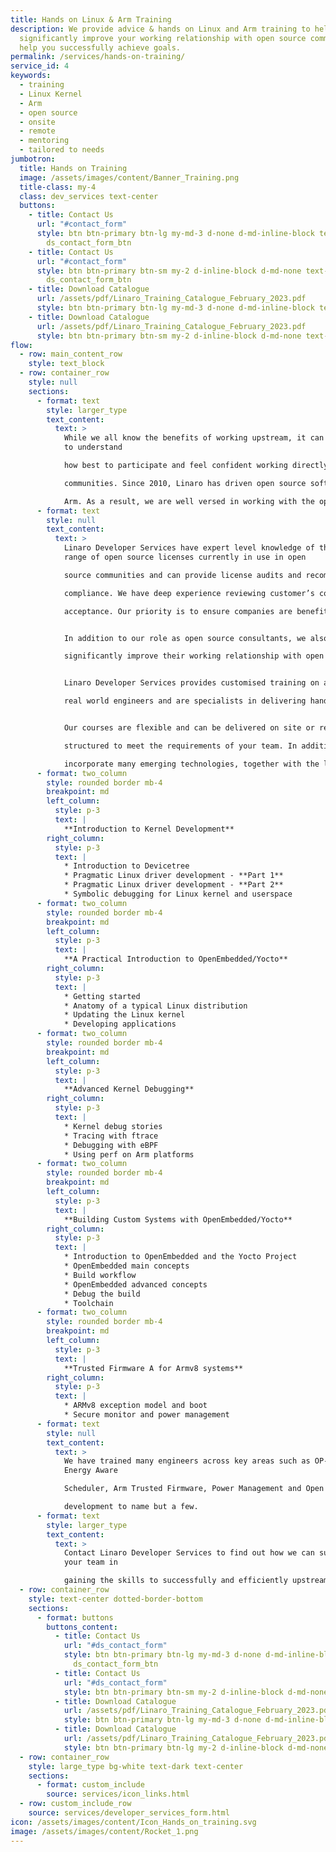 ```yaml
---
title: Hands on Linux & Arm Training
description: We provide advice & hands on Linux and Arm training to help
  significantly improve your working relationship with open source communities &
  help you successfully achieve goals.
permalink: /services/hands-on-training/
service_id: 4
keywords:
  - training
  - Linux Kernel
  - Arm
  - open source
  - onsite
  - remote
  - mentoring
  - tailored to needs
jumbotron:
  title: Hands on Training
  image: /assets/images/content/Banner_Training.png
  title-class: my-4
  class: dev_services text-center
  buttons:
    - title: Contact Us
      url: "#contact_form"
      style: btn btn-primary btn-lg my-md-3 d-none d-md-inline-block text-uppercase
        ds_contact_form_btn
    - title: Contact Us
      url: "#contact_form"
      style: btn btn-primary btn-sm my-2 d-inline-block d-md-none text-uppercase
        ds_contact_form_btn
    - title: Download Catalogue
      url: /assets/pdf/Linaro_Training_Catalogue_February_2023.pdf
      style: btn btn-primary btn-lg my-md-3 d-none d-md-inline-block text-uppercase
    - title: Download Catalogue
      url: /assets/pdf/Linaro_Training_Catalogue_February_2023.pdf
      style: btn btn-primary btn-sm my-2 d-inline-block d-md-none text-uppercase
flow:
  - row: main_content_row
    style: text_block
  - row: container_row
    style: null
    sections:
      - format: text
        style: larger_type
        text_content:
          text: >
            While we all know the benefits of working upstream, it can take time
            to understand

            how best to participate and feel confident working directly in open source

            communities. Since 2010, Linaro has driven open source software development on

            Arm. As a result, we are well versed in working with the open source community.
      - format: text
        style: null
        text_content:
          text: >
            Linaro Developer Services have expert level knowledge of the wide
            range of open source licenses currently in use in open

            source communities and can provide license audits and recommendations in order to help companies eliminate risk and move to

            compliance. We have deep experience reviewing customer’s code before submission to communities to facilitate faster

            acceptance. Our priority is to ensure companies are benefiting from the best open source has to offer.


            In addition to our role as open source consultants, we also provide advice and hands on Linux training to customers to help them

            significantly improve their working relationship with open source communities and successfully achieve their goals.


            Linaro Developer Services provides customised training on a variety of topics. Moreover we provide expert instructors who are

            real world engineers and are specialists in delivering hands-on training across Linux and Arm technology.


            Our courses are flexible and can be delivered on site or remotely. Courses can be tailored if required and all training modules are

            structured to meet the requirements of your team. In addition to hands-on-training, we also can provide mentoring. The courses

            incorporate many emerging technologies, together with the latest best practices. Topics include:
      - format: two_column
        style: rounded border mb-4
        breakpoint: md
        left_column:
          style: p-3
          text: |
            **Introduction to Kernel Development**
        right_column:
          style: p-3
          text: |
            * Introduction to Devicetree
            * Pragmatic Linux driver development - **Part 1**
            * Pragmatic Linux driver development - **Part 2**
            * Symbolic debugging for Linux kernel and userspace
      - format: two_column
        style: rounded border mb-4
        breakpoint: md
        left_column:
          style: p-3
          text: |
            **A Practical Introduction to OpenEmbedded/Yocto**
        right_column:
          style: p-3
          text: |
            * Getting started
            * Anatomy of a typical Linux distribution
            * Updating the Linux kernel
            * Developing applications
      - format: two_column
        style: rounded border mb-4
        breakpoint: md
        left_column:
          style: p-3
          text: |
            **Advanced Kernel Debugging**
        right_column:
          style: p-3
          text: |
            * Kernel debug stories
            * Tracing with ftrace
            * Debugging with eBPF
            * Using perf on Arm platforms
      - format: two_column
        style: rounded border mb-4
        breakpoint: md
        left_column:
          style: p-3
          text: |
            **Building Custom Systems with OpenEmbedded/Yocto**
        right_column:
          style: p-3
          text: |
            * Introduction to OpenEmbedded and the Yocto Project
            * OpenEmbedded main concepts
            * Build workflow
            * OpenEmbedded advanced concepts
            * Debug the build
            * Toolchain
      - format: two_column
        style: rounded border mb-4
        breakpoint: md
        left_column:
          style: p-3
          text: |
            **Trusted Firmware A for Armv8 systems**
        right_column:
          style: p-3
          text: |
            * ARMv8 exception model and boot
            * Secure monitor and power management
      - format: text
        style: null
        text_content:
          text: >
            We have trained many engineers across key areas such as OP-TEE,
            Energy Aware

            Scheduler, Arm Trusted Firmware, Power Management and Open Source

            development to name but a few.
      - format: text
        style: larger_type
        text_content:
          text: >
            Contact Linaro Developer Services to find out how we can support
            your team in

            gaining the skills to successfully and efficiently upstream future products.
  - row: container_row
    style: text-center dotted-border-bottom
    sections:
      - format: buttons
        buttons_content:
          - title: Contact Us
            url: "#ds_contact_form"
            style: btn btn-primary btn-lg my-md-3 d-none d-md-inline-block
              ds_contact_form_btn
          - title: Contact Us
            url: "#ds_contact_form"
            style: btn btn-primary btn-sm my-2 d-inline-block d-md-none ds_contact_form_btn
          - title: Download Catalogue
            url: /assets/pdf/Linaro_Training_Catalogue_February_2023.pdf
            style: btn btn-primary btn-lg my-md-3 d-none d-md-inline-block
          - title: Download Catalogue
            url: /assets/pdf/Linaro_Training_Catalogue_February_2023.pdf
            style: btn btn-primary btn-lg my-2 d-inline-block d-md-none
  - row: container_row
    style: large_type bg-white text-dark text-center
    sections:
      - format: custom_include
        source: services/icon_links.html
  - row: custom_include_row
    source: services/developer_services_form.html
icon: /assets/images/content/Icon_Hands_on_training.svg
image: /assets/images/content/Rocket_1.png
---
```

